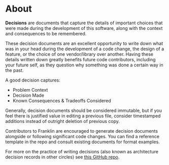 # About

**Decisions** are documents that capture the details of important choices that were made during the development of this software, along with the context and consequences to be remembered. 

These decision documents are an excellent opportunity to write down what was in your head during the development of a code change, the design of a feature, or the choice of one vendor/library over another. Having these details written down greatly benefits future code contributors, including your future self, as they question why something was done a certain way in the past. 

A good decision captures:

* Problem Context
* Decision Made
* Known Consequences & Tradeoffs Considered

Generally, decision documents should be considered immutable, but if you feel there is justified value in editing a previous file, consider timestamped additions instead of outright deletion of previous copy.

Contributors to Franklin are encouraged to generate decision documents alongside or following significant code changes. You can find a reference template in the repo and consult existing documents for format examples. 

For more on the practice of writing decisions (also known as architecture decision records in other circles) see [this GitHub repo][adr].

[adr]: https://github.com/joelparkerhenderson/architecture-decision-record
